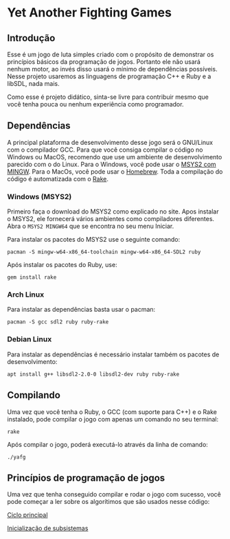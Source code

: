 # Yet Another Fighting Games

## Introdução

Esse é um jogo de luta simples criado com o propósito de demonstrar os princípios básicos da programação de jogos.
Portanto ele não usará nenhum motor, ao invés disso usará o mínimo de dependências possíveis.
Nesse projeto usaremos as linguagens de programação C++ e Ruby e a libSDL, nada mais.

Como esse é projeto didático, sinta-se livre para contribuir mesmo que você tenha pouca ou nenhum experiência como programador.


## Dependências

A principal plataforma de desenvolvimento desse jogo será o GNU/Linux com o compilador GCC.
Para que você consiga compilar o código no Windows ou MacOS, recomendo que use um ambiente de desenvolvimento parecido com o do Linux.
Para o Windows, você pode usar o [MSYS2 com MINGW](https://www.msys2.org/).
Para o MacOs, você pode usar o [Homebrew](https://brew.sh/).
Toda a compilação do código é automatizada com o [Rake](https://ruby.github.io/rake/).

### Windows (MSYS2)

Primeiro faça o download do MSYS2 como explicado no site.
Apos instalar o MSYS2, ele fornecerá vários ambientes como compiladores diferentes.
Abra o `MSYS2 MINGW64` que se encontra no seu menu Iniciar.

Para instalar os pacotes do MSYS2 use o seguinte comando:

```
pacman -S mingw-w64-x86_64-toolchain mingw-w64-x86_64-SDL2 ruby
```

Após instalar os pacotes do Ruby, use:

```
gem install rake
```


### Arch Linux

Para instalar as dependências basta usar o pacman:

```
pacman -S gcc sdl2 ruby ruby-rake
```


### Debian Linux

Para instalar as dependências é necessário instalar também os pacotes de desenvolvimento:

```
apt install g++ libsdl2-2.0-0 libsdl2-dev ruby ruby-rake
```


## Compilando

Uma vez que você tenha o Ruby, o GCC (com suporte para C++) e o Rake instalado, pode compilar o jogo com apenas um comando no seu terminal:

```
rake
```

Após compilar o jogo, poderá executá-lo através da linha de comando:

```
./yafg
```


## Princípios de programação de jogos

Uma vez que tenha conseguido compilar e rodar o jogo com sucesso, você pode começar a ler sobre os algorítimos que são usados nesse código:

[Ciclo principal](doc/ciclo_principal.markdown)

[Inicialização de subsistemas](doc/inicializacao_de_subsistemas.markdown)
